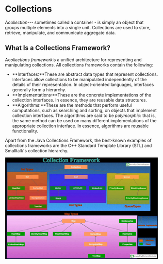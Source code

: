# Collections

A*collection*--- sometimes called a container - is simply an object that groups multiple elements into a single unit. Collections are used to store, retrieve, manipulate, and communicate aggregate data.

## What Is a Collections Framework?

A*collections framework*is a unified architecture for representing and manipulating collections. All collections frameworks contain the following:

- **Interfaces:**These are abstract data types that represent collections. Interfaces allow collections to be manipulated independently of the details of their representation. In object-oriented languages, interfaces generally form a hierarchy.
- **Implementations:**These are the concrete implementations of the collection interfaces. In essence, they are reusable data structures.
- **Algorithms:**These are the methods that perform useful computations, such as searching and sorting, on objects that implement collection interfaces. The algorithms are said to be *polymorphic*: that is, the same method can be used on many different implementations of the appropriate collection interface. In essence, algorithms are reusable functionality.

Apart from the Java Collections Framework, the best-known examples of collections frameworks are the C++ Standard Template Library (STL) and Smalltalk's collection hierarchy.

![image](../../media/Collections-image1.jpg)
